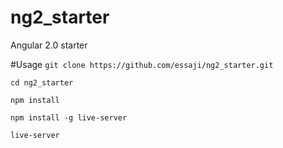 # ng2_starter
Angular 2.0 starter

#Usage
`git clone https://github.com/essaji/ng2_starter.git`

`cd ng2_starter`

`npm install`

`npm install -g live-server`

`live-server`
